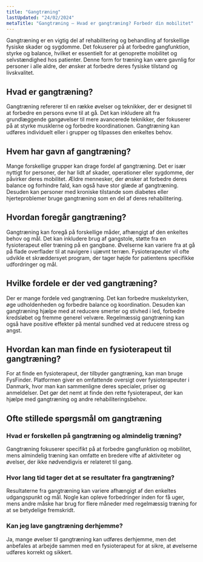 ```yaml
---
title: "Gangtræning"
lastUpdated: "24/02/2024"
metaTitle: "Gangtræning – Hvad er gangtræning? Forbedr din mobilitet"
---
```


Gangtræning er en vigtig del af rehabilitering og behandling af forskellige fysiske skader og sygdomme. Det fokuserer på at forbedre gangfunktion, styrke og balance, hvilket er essentielt for at genoprette mobilitet og selvstændighed hos patienter. Denne form for træning kan være gavnlig for personer i alle aldre, der ønsker at forbedre deres fysiske tilstand og livskvalitet.

## Hvad er gangtræning?

Gangtræning refererer til en række øvelser og teknikker, der er designet til at forbedre en persons evne til at gå. Det kan inkludere alt fra grundlæggende gangøvelser til mere avancerede teknikker, der fokuserer på at styrke musklerne og forbedre koordinationen. Gangtræning kan udføres individuelt eller i grupper og tilpasses den enkeltes behov.

## Hvem har gavn af gangtræning?

Mange forskellige grupper kan drage fordel af gangtræning. Det er især nyttigt for personer, der har lidt af skader, operationer eller sygdomme, der påvirker deres mobilitet. Ældre mennesker, der ønsker at forbedre deres balance og forhindre fald, kan også have stor glæde af gangtræning. Desuden kan personer med kroniske tilstande som diabetes eller hjerteproblemer bruge gangtræning som en del af deres rehabilitering.

## Hvordan foregår gangtræning?

Gangtræning kan foregå på forskellige måder, afhængigt af den enkeltes behov og mål. Det kan inkludere brug af gangstole, støtte fra en fysioterapeut eller træning på en gangbane. Øvelserne kan variere fra at gå på flade overflader til at navigere i ujævnt terræn. Fysioterapeuter vil ofte udvikle et skræddersyet program, der tager højde for patientens specifikke udfordringer og mål.

## Hvilke fordele er der ved gangtræning?

Der er mange fordele ved gangtræning. Det kan forbedre muskelstyrken, øge udholdenheden og forbedre balance og koordination. Desuden kan gangtræning hjælpe med at reducere smerter og stivhed i led, forbedre kredsløbet og fremme generel velvære. Regelmæssig gangtræning kan også have positive effekter på mental sundhed ved at reducere stress og angst.

## Hvordan kan man finde en fysioterapeut til gangtræning?

For at finde en fysioterapeut, der tilbyder gangtræning, kan man bruge FysFinder. Platformen giver en omfattende oversigt over fysioterapeuter i Danmark, hvor man kan sammenligne deres specialer, priser og anmeldelser. Det gør det nemt at finde den rette fysioterapeut, der kan hjælpe med gangtræning og andre rehabiliteringsbehov.

## Ofte stillede spørgsmål om gangtræning

### Hvad er forskellen på gangtræning og almindelig træning?

Gangtræning fokuserer specifikt på at forbedre gangfunktion og mobilitet, mens almindelig træning kan omfatte en bredere vifte af aktiviteter og øvelser, der ikke nødvendigvis er relateret til gang.

### Hvor lang tid tager det at se resultater fra gangtræning?

Resultaterne fra gangtræning kan variere afhængigt af den enkeltes udgangspunkt og mål. Nogle kan opleve forbedringer inden for få uger, mens andre måske har brug for flere måneder med regelmæssig træning for at se betydelige fremskridt.

### Kan jeg lave gangtræning derhjemme?

Ja, mange øvelser til gangtræning kan udføres derhjemme, men det anbefales at arbejde sammen med en fysioterapeut for at sikre, at øvelserne udføres korrekt og sikkert.
